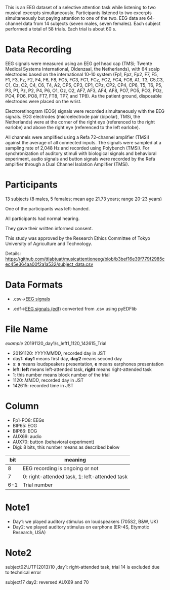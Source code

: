 This is an EEG dataset of a selective attention task while listening to two musical excerpts simultaneously. Participants listened to two excerpts simultaneously but paying attention to one of the two. EEG data are 64-channel data from 14 subjects (seven males, seven females). Each subject performed a total of 58 trials. Each trial is about 60 s.



# Data Recording
EEG signals were measured using an EEG gel head cap (TMSi; Twente Medical Systems International, Oldenzaal, the Netherlands), with 64 scalp electrodes based on the international 10-10 system (Fp1, Fpz, Fp2, F7, F5, F1, F3, Fz, F2, F4, F6, F8, FC5, FC3, FC1, FCz, FC2, FC4, FC6, A1, T3, C5,C3, C1, Cz, C2, C4, C6, T4, A2, CP5, CP3, CP1, CPz, CP2, CP4, CP6, T5, T6, P5, P3, P1, Pz, P2, P4, P6, O1, Oz, O2, AF7, AF3, AF4, AF8, PO7, PO5, PO3, POz, PO4, PO6, PO8, FT7, FT8, TP7, and TP8).
As the patient ground, disposable electrodes were placed on the wrist.
  
Electroretinogram (EOG) signals were recorded simultaneously with the EEG signals.
EOG electrodes (microelectrode pair (bipolar), TMSi, the Netherlands) were at the corner of the right eye (referenced to the right earlobe) and above the right eye (referenced to the left earlobe).
  
All channels were amplified using a Refa 72-channel amplifier (TMSi) against the average of all connected inputs.
The signals were sampled at a sampling rate of 2,048 Hz and recorded using Polybench (TMSi).
For synchronization of auditory stimuli with biological signals and behavioral experiment, audio signals and button signals were recorded by the Refa amplifier through a Dual Channel Isolation Amplifier (TMSi).


# Participants
13 subjects (8 males, 5 females; mean age 21.73 years; range 20-23 years)
  
One of the participants was left-handed.
  
All participants had normal hearing.
  
They gave their written informed consent.
  
This study was approved by the Research Ethics Committee of Tokyo University of Agriculture and Technology.
    
Details:
https://github.com/ttlabtuat/musicattentioneeg/blob/b3bef16e39f779f2985cec45e364aa00f2a1a532/subject_data.csv


# Data Formats
- .csv->[EEG signals](https://github.com/ttlabtuat/musicattentioneeg/tree/main/EEG%20signals)

- .edf->[EEG signals (edf)](https://github.com/ttlabtuat/musicattentioneeg/tree/main/EEG%20signals%20(edf))
converted from .csv using pyEDFlib

# File Name
*example* 20191120_day1/s_left1_1120_142615_Trial
  
- 20191120: *YYYYMMDD*, recorded day in JST
- day1: **day1** means first day, **day2** means second day
- s: **s** means loudspeakers presentation, **e** means earphones presentation
- left: **left** means left-attended task, **right** means right-attended task
- 1: this number means block number of the trial
- 1120: *MMDD*, recorded day in JST
- 142615: recorded time in JST

# Column
- Fp1-PO8: EEGs
- BIP65: EOG
- BIP66: EOG
- AUX69: audio
- AUX70: button (behavioral experiment)
- Digi: 8 bits, this number means as described below
  
|  bit |  meaning  |
| ---- | ---- |
|  8  | EEG recording is ongoing or not |
|  7  | 0: right-attended task, 1: left-attended task |
|  6-1  | Trial number |



# Note1
- Day1: we played auditory stimulus on loudspeakers (705S2, B\&W, UK)
- Day2: we played auditory stimulus on earphone (ER-4S, Etymotic Research, USA)

# Note2
subject02\UTF{2013}10 ,day1: right-attended task, trial 14 is excluded due to technical error
  
  
subject17 day2: reversed AUX69 and 70

